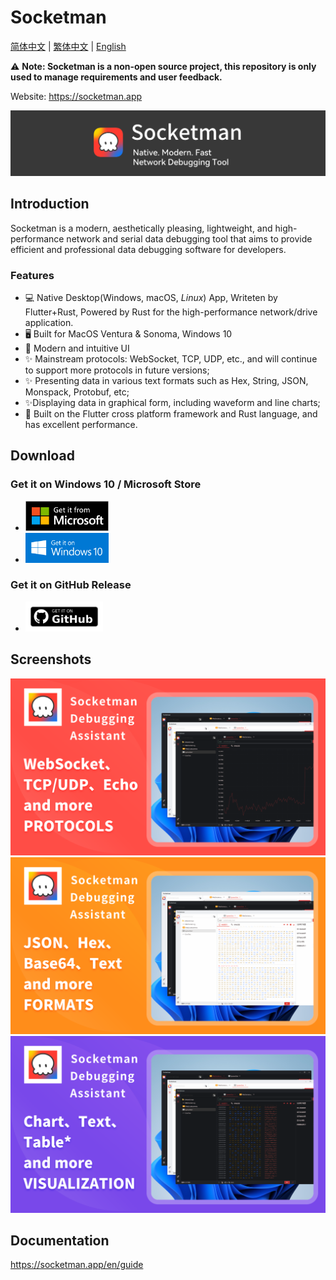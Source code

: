 # Socketman

[简体中文](./README_CN.md) | [繁体中文](./README_HK.md) | [English](./README.md)

⚠️ **Note: Socketman is a non-open source project, this repository is only used to manage requirements and user feedback.**

Website: https://socketman.app

<div align="center">
<img src="images/app-banner.png" />
</div>

## Introduction

Socketman is a modern, aesthetically pleasing, lightweight, and high-performance network and serial data debugging tool that aims to provide efficient and professional data debugging software for developers.

### Features

- 💻 Native Desktop(Windows, macOS, *Linux*) App, Writeten by Flutter+Rust, Powered by Rust for the high-performance network/drive application.
- 🖥️ Built for MacOS Ventura & Sonoma, Windows 10
- 🎊 Modern and intuitive UI
- ✨ Mainstream protocols: WebSocket, TCP, UDP, etc., and will continue to support more protocols in future versions;
- ✨ Presenting data in various text formats such as Hex, String, JSON, Monspack, Protobuf, etc;
- ✨Displaying data in graphical form, including waveform and line charts;
- 🎇 Built on the Flutter cross platform framework and Rust language, and has excellent performance.

## Download

### Get it on Windows 10 / Microsoft Store

- [<img src="images/get-it-on-microsoft-store.png" height="48"/>](https://apps.microsoft.com/detail/9nn916nb3wtt?cid=DevShareMCLPCS&hl=en-US)
- [<img src="images/get-it-on-windows-10.png" height="48"/>](https://apps.microsoft.com/detail/9nn916nb3wtt?cid=DevShareMCLPCS&hl=en-US)

### Get it on GitHub Release

- [<img src="images/get-it-on-github.png" height="48"/>](https://github.com/socketmanapp/desktop/releases/tag/v0.7.0)

## Screenshots

![Socketman Screen Snapshot, Protocols](screenshots/Cover-1-protocols-en.png)
![Socketman Screen Snapshot, Formats](screenshots/Cover-2-formats-en.png)
![Socketman Screen Snapshot, Formats](screenshots/Cover-3-charts-en.png)

## Documentation

https://socketman.app/en/guide


